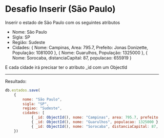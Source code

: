 # Desafio Inserir (São Paulo)
Inserir o estado de São Paulo com os seguintes atributos

- Nome: São Paulo
- Sigla: SP
- Região: Sudeste
- Cidades: {
    Nome: Campinas,
    Area: 795.7,
    Prefeito: Jonas Donizette,
    População: 1081000
},
{
    Nome: Guarulhos,
    População: 1325000
},
{
    Nome: Sorocaba,
    distanciaCapital: 87,
    populacao: 655919
}

E cada cidade irá precisar ter o atributo _id com um ObjectId

---
Resultado:
```js
db.estados.save(
    {
        nome: "São Paulo",
        sigla: "SP",
        regiao: "Sudeste",
        cidades: [
            { _id: ObjectId(), nome: "Campinas", area: 795.7, prefeito: "Jonas Donizette", populacao: 1081000 },
            { _id: ObjectId(), nome: "Guarulhos", populacao: 1325000 },
            { _id: ObjectId(), nome: "Sorocaba", distanciaCapital: 87, populacao: 644919 }]
    })
```